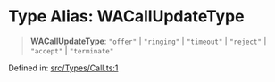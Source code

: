 # Type Alias: WACallUpdateType

> **WACallUpdateType**: `"offer"` \| `"ringing"` \| `"timeout"` \| `"reject"` \| `"accept"` \| `"terminate"`

Defined in: [src/Types/Call.ts:1](https://github.com/Fokusdotid/bail/blob/c004679536d41fcf32da31cecf70d3991dfa31b5/src/Types/Call.ts#L1)
